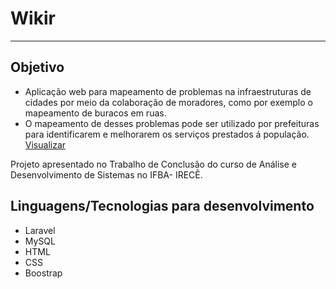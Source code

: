 # Wikir 
----
## Objetivo

- Aplicação web para mapeamento de problemas na infraestruturas de cidades por meio da colaboração de moradores, como por exemplo o mapeamento de buracos em ruas.
- O mapeamento de desses problemas pode ser utilizado por prefeituras para identificarem e melhorarem os serviços prestados á população.
[Visualizar](https://drive.google.com/file/d/1xj2qhpTp-ZL22W0jDPKZiNz18gfRjYp0/view?usp=sharing)

Projeto apresentado no Trabalho de Conclusão do curso de Análise e Desenvolvimento de Sistemas no IFBA- IRECÊ.

## Linguagens/Tecnologias para desenvolvimento
- Laravel 
- MySQL
- HTML
- CSS
- Boostrap


